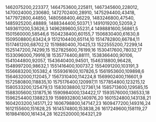 1462075200,223377,
1464753600,225811,
1467345600,228012,
1470024000,230680,
1472702400,28910,
1475294400,43418,
1477972800,44850,
1480568400,46229,
1483246800,47540,
1485925200,48889,
1488344400,50371,1
1491019200,52059,2
1493611200,53626,3
1496289600,55231,4
1498881600,56861,5
1501560000,58546,6
1504238400,60155,7
1506830400,61630,8
1509508800,63424,9
1512104400,65114,10
1514782800,66784,11
1517461200,68702,12
1519880400,70425,13
1522555200,72299,14
1525147200,74299,15
1527825600,76199,16
1530417600,78032,17
1533096000,79916,18
1535774400,88111,
1538366400,90106,
1541044800,92057,
1543640400,94501,
1546318800,96428,
1548997200,98632,1
1551416400,100737,2
1554091200,103191,3
1556683200,105382,4
1559361600,107826,5
1561953600,109898,6
1564632000,112045,7
1567310400,114224,8
1569902400,116601,9
1572580800,118835,10
1575176400,120997,11
1577854800,123215,12
1580533200,125479,13
1583038800,127361,14
1585713600,129585,15
1588305600,131875,16
1590984000,134422,17
1593576000,136533,18
1596254400,138823,19
1598932800,140976,20
1601524800,143138,21
1604203200,145171,22
1606798800,147147,23
1609477200,149316,24
1612155600,151628,25
1614574800,153838,26
1617249600,158119,27
1619841600,161434,28
1622520000,164321,29
